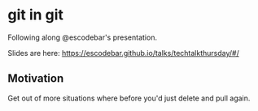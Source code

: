 # git in git
Following along @escodebar's presentation.

Slides are here: https://escodebar.github.io/talks/techtalkthursday/#/

## Motivation
Get out of more situations where before you'd just delete and pull again.
